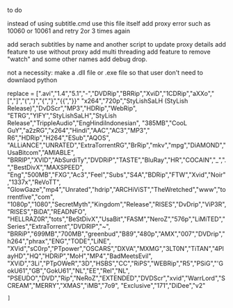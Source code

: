 to do 

instead of using subtitle.cmd use this file itself
add proxy error such as 10060 or 10061 and retry 2or 3 times again

add serach subtitles by name
and another script to update proxy details
add feature to use without proxy 
add multi threading
add feature to remove "watch" and some other names
add debug drop.




not a necessity:
make a .dll file or .exe file so that user don't need to downlaod python


replace = [".avi","1.4","5.1","-","DVDRip","BRRip","XviD","1CDRip","aXXo","[","]","(",")","{","}","{{","}}"
    "x264","720p","StyLishSaLH (StyLish Release)","DvDScr","MP3","HDRip","WebRip",
    "ETRG","YIFY","StyLishSaLH","StyLish Release","TrippleAudio","EngHindiIndonesian",
    "385MB","CooL GuY","a2zRG","x264","Hindi","AAC","AC3","MP3"," R6","HDRip","H264","ESub","AQOS",
    "ALLiANCE","UNRATED","ExtraTorrentRG","BrRip","mkv","mpg","DiAMOND","UsaBitcom","AMIABLE",
    "BRRIP","XVID","AbSurdiTy","DVDRiP","TASTE","BluRay","HR","COCAIN","_",".","BestDivX","MAXSPEED",
    "Eng","500MB","FXG","Ac3","Feel","Subs","S4A","BDRip","FTW","Xvid","Noir","1337x","ReVoTT",
    "GlowGaze","mp4","Unrated","hdrip","ARCHiViST","TheWretched","www","torrentfive","com",
    "1080p","1080","SecretMyth","Kingdom","Release","RISES","DvDrip","ViP3R","RISES","BiDA","READNFO",
    "HELLRAZ0R","tots","BeStDivX","UsaBit","FASM","NeroZ","576p","LiMiTED","Series","ExtraTorrent","DVDRIP","~",
    "BRRiP","699MB","700MB","greenbud","B89","480p","AMX","007","DVDrip","h264","phrax","ENG","TODE","LiNE",
    "XVid","sC0rp","PTpower","OSCARS","DXVA","MXMG","3LT0N","TiTAN","4PlayHD","HQ","HDRiP","MoH","MP4","BadMeetsEvil",
    "XViD","3Li","PTpOWeR","3D","HSBS","CC","RiPS","WEBRip","R5","PSiG","'GokU61","GB","GokU61","NL","EE","Rel","NL",
    "PSEUDO","DVD","Rip","NeRoZ","EXTENDED","DVDScr","xvid","WarrLord","SCREAM","MERRY","XMAS","iMB","7o9",
    "Exclusive","171","DiDee","v2"

    ]
